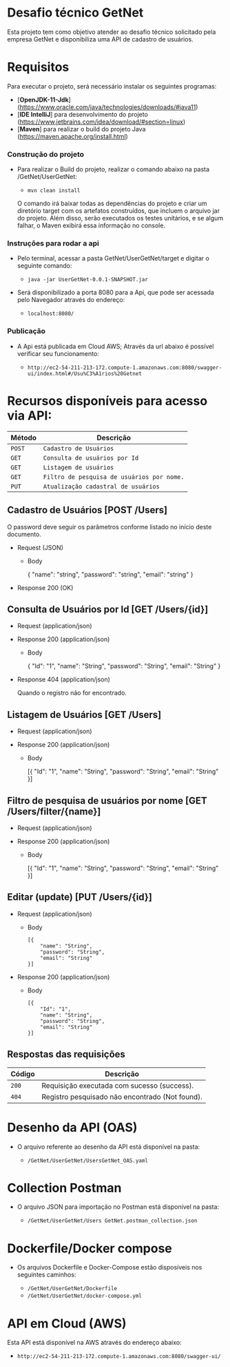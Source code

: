 # Desafio técnico GetNet

Esta projeto tem como objetivo atender ao desafio técnico solicitado pela empresa GetNet e disponibiliza uma API de cadastro de usuários.

# Requisitos

Para executar o projeto, será necessário instalar os seguintes programas:

 - [**OpenJDK-11-Jdk**] (https://www.oracle.com/java/technologies/downloads/#java11)
 - [**IDE IntelliJ**] para desenvolvimento do projeto (https://www.jetbrains.com/idea/download/#section=linux)
 - [**Maven**] para realizar o build do projeto Java (https://maven.apache.org/install.html)
 
### Construção do projeto

+ Para realizar o Build do projeto, realizar o comando abaixo na pasta /GetNet/UserGetNet:
  
  + ` mvn clean install `
  
  O comando irá baixar todas as dependências do projeto e criar um diretório target com os artefatos construídos, que incluem o arquivo jar do projeto. Além  disso, serão executados os testes unitários, e se algum falhar, o Maven exibirá essa informação no console.
 	

### Instruções para rodar a api
 
 + Pelo terminal, acessar a pasta GetNet/UserGetNet/target e digitar o seguinte comando:
 
    + ` java -jar UserGetNet-0.0.1-SNAPSHOT.jar `
 		
 + Será disponibilizado a porta 8080 para a Api, que pode ser acessada pelo Navegador através do endereço:
 	
    + ` localhost:8080/ `
  
### Publicação
  
+ A Api está publicada em Cloud AWS; Através da url abaixo é possível verificar seu funcionamento:
  
  + ` http://ec2-54-211-213-172.compute-1.amazonaws.com:8080/swagger-ui/index.html#/Usu%C3%A1rios%20Getnet `
  
# Recursos disponíveis para acesso via API:

  | Método | Descrição |
  | --- | --- |
  | `POST` | `Cadastro de Usuários` |
  |` GET `| `Consulta de usuários por Id` |
  |` GET `| `Listagem de usuários` |
  |` GET `| `Filtro de pesquisa de usuários por nome.` |
  |` PUT `| `Atualização cadastral de usuários` |


## Cadastro de Usuários [POST /Users]

O password deve seguir os parâmetros conforme listado no início deste documento.

+ Request (JSON)
  
  + Body
  
      {
          "name": "string",
          "password": "string",
          "email": "string"
      }
      
+ Response 200 (OK)

## Consulta de Usuários por Id [GET /Users/{id}]

+ Request (application/json)

+ Response 200 (application/json)

    + Body
  
      {
          "Id": "1",
          "name": "String",
          "password": "String",
          "email": "String"
      }
+ Response 404 (application/json)

    Quando o registro não for encontrado.

## Listagem de Usuários [GET /Users]

+ Request (application/json)

+ Response 200 (application/json)

    + Body
  
      [{
          "Id": "1",
          "name": "String",
          "password": "String",
          "email": "String"
      }]

## Filtro de pesquisa de usuários por nome [GET /Users/filter/{name}]

+ Request (application/json)

+ Response 200 (application/json)

    + Body
  
      [{
          "Id": "1",
          "name": "String",
          "password": "String",
          "email": "String"
      }]

## Editar (update) [PUT /Users/{id}]

+ Request (application/json)

    + Body

          [{
              "name": "String",
              "password": "String",
              "email": "String"
          }]

+ Response 200 (application/json)

    + Body
  
          [{
              "Id": "1",
              "name": "String",
              "password": "String",
              "email": "String"
          }]


## Respostas das requisições

| Código | Descrição |
|---|---|
| `200` | Requisição executada com sucesso (success).|
| `404` | Registro pesquisado não encontrado (Not found).|
 
 
# Desenho da API (OAS)

+ O arquivo referente ao desenho da API está disponível na pasta:
  
  + ` /GetNet/UserGetNet/UsersGetNet_OAS.yaml `

# Collection Postman

+ O arquivo JSON para importação no Postman está disponível na pasta:
  
  + ` /GetNet/UserGetNet/Users GetNet.postman_collection.json `

# Dockerfile/Docker compose

+ Os arquivos Dockerfile e Docker-Compose estão disposíveis nos seguintes caminhos:
  
  + ` /GetNet/UserGetNet/Dockerfile `
  + ` /GetNet/UserGetNet/docker-compose.yml `

# API em Cloud (AWS)
  
Esta API está disponível na AWS através do endereço abaixo:
  
  + ` http://ec2-54-211-213-172.compute-1.amazonaws.com:8080/swagger-ui/ `
